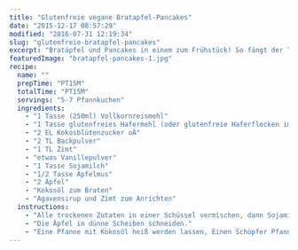 ```yaml
---
title: "Glutenfreie vegane Bratapfel-Pancakes"
date: "2015-12-17 08:57:29"
modified: "2016-07-31 12:19:34"
slug: "glutenfreie-bratapfel-pancakes"
excerpt: "Bratäpfel und Pancakes in einem zum Frühstück! So fängt der Tag doppelt gut an."
featuredImage: "bratapfel-pancakes-1.jpg"
recipe:
  name: ""
  prepTime: "PT15M"
  totalTime: "PT15M"
  servings: "5-7 Pfannkuchen"
  ingredients:
    - "1 Tasse (250ml) Vollkornreismehl"
    - "1 Tasse glutenfreies Hafermehl (oder glutenfreie Haferflocken im Mixer gemahlen)"
    - "2 EL Kokosblütenzucker oÄ"
    - "2 TL Backpulver"
    - "1 TL Zimt"
    - "etwas Vanillepulver"
    - "1 Tasse Sojamilch"
    - "1/2 Tasse Apfelmus"
    - "2 Äpfel"
    - "Kokosöl zum Braten"
    - "Agavensirup und Zimt zum Anrichten"
  instructions:
    - "Alle trockenen Zutaten in einer Schüssel vermischen, dann Sojamilch und Apfelmus unterrühren. Nach Bedarf mehr Sojamilch zugeben, so dass ein schöner Pfannkuchenteig entsteht."
    - "Die Äpfel in dünne Scheiben schneiden."
    - "Eine Pfanne mit Kokosöl heiß werden lassen, Einen Schöpfer Pfannkuchen-Teig hineingeben, verlaufen lassen und Apfelscheiben darauf legen und festdrücken. Von beiden Seiten goldbraun backen und mit Agavensirup und Zimt servieren."
---
```


